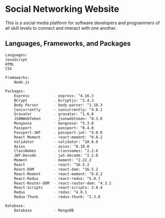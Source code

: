 # Social Networking Website

This is a social media platform for software developers and programmers of all skill levels to connect and interact with one another.

## Languages, Frameworks, and Packages

```bash
Languages:
JavaScript
HTML
CSS

Frameworks: 
    Node.js

Packages:
    Express           - express: ^4.16.3
    BCrypt            - bcryptjs: ^2.4.3
    Body Parser       - body-parser: ^1.18.3
    Concurrently      - concurrently: ^4.0.1
    Gravatar          - gravatar: ^1.6.0
    JSONWebToken      - jsonwebtoken: ^8.3.0
    Mongoose          - mongoose: ^5.3.0
    Passport          - passport: ^0.4.0
    Passport-JWT      - passport-jwt: ^4.0.0
    React Moment      - react-moment: ^0.8.2
    Validator         - validator: ^10.8.0
    Axios             - axios: ^0.18.0
    ClassNames        - classnames: ^2.2.6
    JWT-Decode        - jwt-decode: ^2.2.0
    Moment            - moment: ^2.22.2
    React             - react: ^16.5.2
    React-DOM         - react-dom: ^16.5.2
    React-Moment      - react-moment: ^0.8.2
    React-Redux       - react-redux: ^5.0.7
    React-Router-DOM  - react-router-dom: ^4.3.1
    React-Scripts     - react-scripts: 2.0.4
    Redux             - redux: ^4.0.1
    Redux-Thunk       - redux-thunk: ^2.3.0

Database:
    Database          - MongoDB
```
